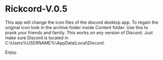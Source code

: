 # Rickcord-V.0.5
This app will change the icon files of the discord desktop app. To regain the original icon look in the archive folder inside Content folder.
Use this to prank your friends and family.
This works on any version of Discord.
Just make sure Discord is located in C:\Users\%USERNAME%\AppData\Local\Discord.

Enjoy.
